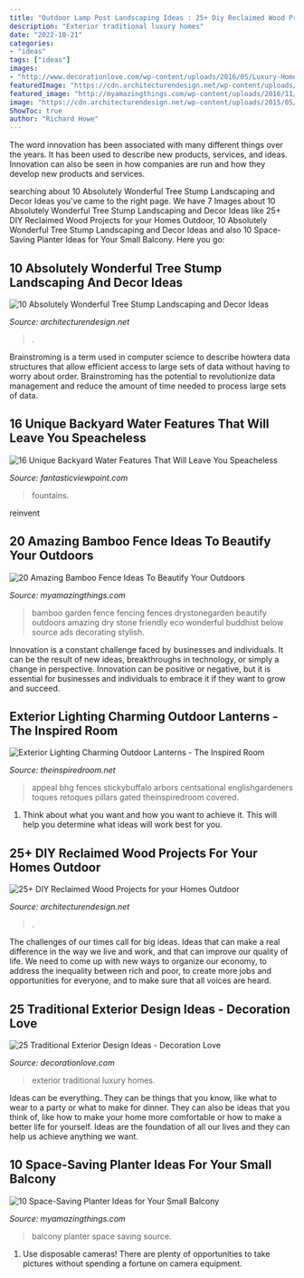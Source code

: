 ```yaml
---
title: "Outdoor Lamp Post Landscaping Ideas : 25+ Diy Reclaimed Wood Projects For Your Homes Outdoor"
description: "Exterior traditional luxury homes"
date: "2022-10-21"
categories:
- "ideas"
tags: ["ideas"]
images:
- "http://www.decorationlove.com/wp-content/uploads/2016/05/Luxury-Homes-Back-Yard-Traditional-Exterior-Design.jpg"
featuredImage: "https://cdn.architecturendesign.net/wp-content/uploads/2015/05/AD-Outdoor-Reclaimed-Wood-Projects-2.jpg"
featured_image: "http://myamazingthings.com/wp-content/uploads/2016/11/albhillbamboofence-1024x701.jpg"
image: "https://cdn.architecturendesign.net/wp-content/uploads/2015/05/AD-Outdoor-Reclaimed-Wood-Projects-2.jpg"
ShowToc: true
author: "Richard Howe"
---
```



The word innovation has been associated with many different things over the years. It has been used to describe new products, services, and ideas. Innovation can also be seen in how companies are run and how they develop new products and services.

	

		
searching about 10 Absolutely Wonderful Tree Stump Landscaping and Decor Ideas you've came to the right page. We have 7 Images about 10 Absolutely Wonderful Tree Stump Landscaping and Decor Ideas like 25+ DIY Reclaimed Wood Projects for your Homes Outdoor, 10 Absolutely Wonderful Tree Stump Landscaping and Decor Ideas and also 10 Space-Saving Planter Ideas for Your Small Balcony. Here you go:
		
    
## 10 Absolutely Wonderful Tree Stump Landscaping And Decor Ideas

<img loading=lazy src="https://cdn.architecturendesign.net/wp-content/uploads/2016/06/11-1.jpg" onerror="this.onerror=null;this.src='https://tse1.mm.bing.net/th?id=OIP.hF7MOAOYjjN1m3P1uGhFJgHaLE&amp;pid=15.1';" alt="10 Absolutely Wonderful Tree Stump Landscaping and Decor Ideas">

_Source: architecturendesign.net_

>. 

	

Brainstroming is a term used in computer science to describe howtera data structures that allow efficient access to large sets of data without having to worry about order. Brainstroming has the potential to revolutionize data management and reduce the amount of time needed to process large sets of data.

    
## 16 Unique Backyard Water Features That Will Leave You Speacheless

<img loading=lazy src="http://www.fantasticviewpoint.com/wp-content/uploads/2015/10/Homemade-Water-Fountains-Ideas-634x627.jpg" onerror="this.onerror=null;this.src='https://tse4.mm.bing.net/th?id=OIP.l6cptx_lBX_p908meXgPrgHaHU&amp;pid=15.1';" alt="16 Unique Backyard Water Features That Will Leave You Speacheless">

_Source: fantasticviewpoint.com_

>fountains. 

	

reinvent

    
## 20 Amazing Bamboo Fence Ideas To Beautify Your Outdoors

<img loading=lazy src="http://myamazingthings.com/wp-content/uploads/2016/11/albhillbamboofence-1024x701.jpg" onerror="this.onerror=null;this.src='https://tse1.mm.bing.net/th?id=OIP.dmDB7TG1iSQz8fDwGoSb5wHaFE&amp;pid=15.1';" alt="20 Amazing Bamboo Fence Ideas To Beautify Your Outdoors">

_Source: myamazingthings.com_

>bamboo garden fence fencing fences drystonegarden beautify outdoors amazing dry stone friendly eco wonderful buddhist below source ads decorating stylish. 

	

Innovation is a constant challenge faced by businesses and individuals. It can be the result of new ideas, breakthroughs in technology, or simply a change in perspective. Innovation can be positive or negative, but it is essential for businesses and individuals to embrace it if they want to grow and succeed.

    
## Exterior Lighting Charming Outdoor Lanterns - The Inspired Room

<img loading=lazy src="https://theinspiredroom.net/wp-content/uploads/2015/01/Exterior-Lighting-Ideas-Lanterns-on-a-Gate-Arbor.jpg" onerror="this.onerror=null;this.src='https://tse1.mm.bing.net/th?id=OIP.aJVMX3vNSTitmJZdn3zb4wHaJ3&amp;pid=15.1';" alt="Exterior Lighting Charming Outdoor Lanterns - The Inspired Room">

_Source: theinspiredroom.net_

>appeal bhg fences stickybuffalo arbors centsational englishgardeners toques retoques pillars gated theinspiredroom covered. 

	

1. Think about what you want and how you want to achieve it. This will help you determine what ideas will work best for you. 

    
## 25+ DIY Reclaimed Wood Projects For Your Homes Outdoor

<img loading=lazy src="https://cdn.architecturendesign.net/wp-content/uploads/2015/05/AD-Outdoor-Reclaimed-Wood-Projects-2.jpg" onerror="this.onerror=null;this.src='https://tse1.mm.bing.net/th?id=OIP.0mmlY4TGyNcGmOzJRxWhHQHaLL&amp;pid=15.1';" alt="25+ DIY Reclaimed Wood Projects for your Homes Outdoor">

_Source: architecturendesign.net_

>. 

	

The challenges of our times call for big ideas. Ideas that can make a real difference in the way we live and work, and that can improve our quality of life. We need to come up with new ways to organize our economy, to address the inequality between rich and poor, to create more jobs and opportunities for everyone, and to make sure that all voices are heard.

    
## 25 Traditional Exterior Design Ideas - Decoration Love

<img loading=lazy src="http://www.decorationlove.com/wp-content/uploads/2016/05/Luxury-Homes-Back-Yard-Traditional-Exterior-Design.jpg" onerror="this.onerror=null;this.src='https://tse4.mm.bing.net/th?id=OIP.fGtgzdk95DClazOzBm4wYwHaLD&amp;pid=15.1';" alt="25 Traditional Exterior Design Ideas - Decoration Love">

_Source: decorationlove.com_

>exterior traditional luxury homes. 

	

Ideas can be everything. They can be things that you know, like what to wear to a party or what to make for dinner. They can also be ideas that you think of, like how to make your home more comfortable or how to make a better life for yourself. Ideas are the foundation of all our lives and they can help us achieve anything we want.

    
## 10 Space-Saving Planter Ideas For Your Small Balcony

<img loading=lazy src="http://myamazingthings.com/wp-content/uploads/2017/01/idea3-1.jpg" onerror="this.onerror=null;this.src='https://tse4.mm.bing.net/th?id=OIP.V18mttBz5czfVT3KY_9nHQHaJ4&amp;pid=15.1';" alt="10 Space-Saving Planter Ideas for Your Small Balcony">

_Source: myamazingthings.com_

>balcony planter space saving source. 

	

1. Use disposable cameras! There are plenty of opportunities to take pictures without spending a fortune on camera equipment.

